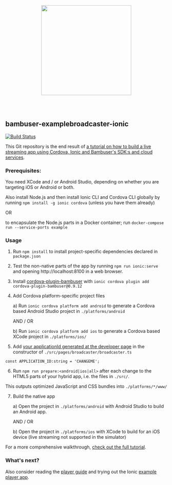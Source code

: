 <div>
  <br/><br />
  <p align="center">
    <a href="https://bambuser.com" target="_blank" align="center">
        <img src="https://bambuser.com/wp-content/themes/bambuser/assets/images/logos/bambuser-logo-horizontal-black.png" width="280">
    </a>
  </p>
  <br/><br />
</div>

bambuser-examplebroadcaster-ionic
---------------------------------

[![Build Status](https://travis-ci.org/sven-inge/bambuser-examplebroadcaster-ionic.svg?branch=master)](https://travis-ci.org/sven-inge/bambuser-examplebroadcaster-ionic)

This Git repository is the end result of [a tutorial on how to build
a live streaming app using Cordova, Ionic and Bambuser's SDK:s
and cloud services](https://bambuser.com/docs/broadcasting/cordova/).


### Prerequisites:

You need XCode and / or Android Studio, depending on whether you are targeting
iOS or Android or both.

Also install Node.js and then install Ionic CLI and Cordova CLI globally
by running `npm install -g ionic cordova` (unless you have them
already)

OR

to encapsulate the Node.js parts in a Docker container; run `docker-compose run --service-ports example`


### Usage


1. Run `npm install` to install project-specific dependencies declared in `package.json`


2. Test the non-native parts of the app by running `npm run ionic:serve` and
opening http://localhost:8100 in a web browser.


3. Install [cordova-plugin-bambuser](https://github.com/bambuser/cordova-plugin-bambuser)
with `ionic cordova plugin add cordova-plugin-bambuser@0.9.12`


4. Add Cordova platform-specific project files

   a) Run `ionic cordova platform add android` to generate a Cordova based
   Android Studio project in `./platforms/android`

   AND / OR

   b) Run `ionic cordova platform add ios` to generate a Cordova based
   XCode project in `./platforms/ios/`


5. Add [your applicationId generated at the developer page](https://dashboard.bambuser.com/developer)
in the constructor of `./src/pages/broadcaster/broadcaster.ts`

```
const APPLICATION_ID:string = 'CHANGEME';
```


6. Run `npm run prepare:<android|ios|all>` after each change to the HTML5 parts of your
hybrid app, i.e. the files in `./src/`.

This outputs optimized JavaScript and CSS bundles into `./platforms/*/www/`


7. Build the native app

   a) Open the project in `./platforms/android` with Android Studio to build an
   Android app.

   AND / OR

   b) Open the project in `./platforms/ios` with XCode to build for an iOS device
   (live streaming not supported in the simulator)


For a more comprehensive walkthrough, [check out the full
tutorial](https://bambuser.com/docs/broadcasting/cordova/).


### What's next?

Also consider reading the [player guide](https://bambuser.com/docs/playback/cordova/)
and trying out the Ionic [example player app](https://github.com/bambuser/bambuser-exampleplayer-ionic).

